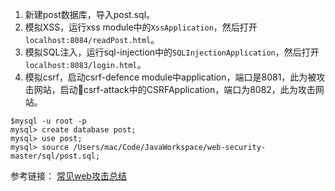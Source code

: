 1. 新建post数据库，导入post.sql。
2. 模拟XSS，运行xss module中的`XssApplication`，然后打开`localhost:8084/readPost.html`。
3. 模拟SQL注入，运行sql-injection中的`SQLInjectionApplication`，然后打开`localhost:8083/login.html`。
4. 模拟csrf，启动csrf-defence module中application，端口是8081，此为被攻击网站，启动csrf-attack中的CSRFApplication，端口为8082，此为攻击网站。

```
$mysql -u root -p
mysql> create database post;
mysql> use post;
mysql> source /Users/mac/Code/JavaWorkspace/web-security-master/sql/post.sql;
```

参考链接：
[常见web攻击总结](https://www.cnblogs.com/morethink/p/8734103.html#CSRF)